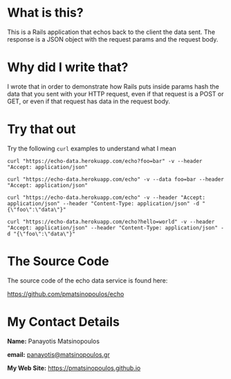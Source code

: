 # What is this? #

This is a Rails application that echos back to the client the data sent.
The response is a JSON object with the request params and the request body.

# Why did I write that? #

I wrote that in order to demonstrate how Rails puts inside params hash
the data that you sent with your HTTP request, even if that request is
a POST or GET, or even if that request has data in the request body.

# Try that out #

Try the following `curl` examples to understand what I mean

```
curl "https://echo-data.herokuapp.com/echo?foo=bar" -v --header "Accept: application/json"
```

```
curl "https://echo-data.herokuapp.com/echo" -v --data foo=bar --header "Accept: application/json"
```

```
curl "https://echo-data.herokuapp.com/echo" -v --header "Accept: application/json" --header "Content-Type: application/json" -d "{\"foo\":\"data\"}"
```

```
curl "https://echo-data.herokuapp.com/echo?hello=world" -v --header "Accept: application/json" --header "Content-Type: application/json" -d "{\"foo\":\"data\"}"
```

# The Source Code #

The source code of the echo data service is found here:

https://github.com/pmatsinopoulos/echo

# My Contact Details #

**Name:** Panayotis Matsinopoulos

**email:** panayotis@matsinopoulos.gr

**My Web Site:** https://pmatsinopoulos.github.io



